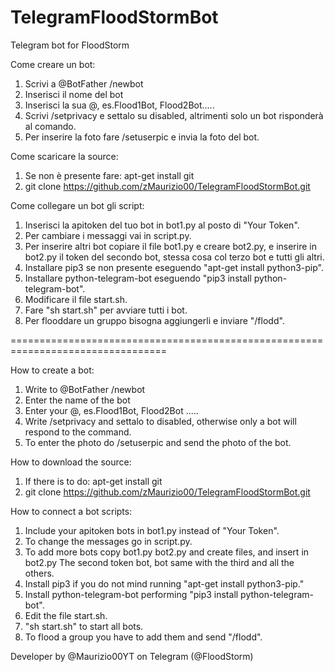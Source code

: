 # TelegramFloodStormBot
Telegram bot for FloodStorm

Come creare un bot:
1. Scrivi a @BotFather /newbot
2. Inserisci il nome del bot
3. Inserisci la sua @, es.Flood1Bot, Flood2Bot.....
4. Scrivi /setprivacy e settalo su disabled, altrimenti solo un bot risponderà al comando.
5. Per inserire la foto fare /setuserpic e invia la foto del bot.

Come scaricare la source:
1. Se non è presente fare: apt-get install git
2. git clone https://github.com/zMaurizio00/TelegramFloodStormBot.git

Come collegare un bot gli script:
1. Inserisci la apitoken del tuo bot in bot1.py al posto di "Your Token".
2. Per cambiare i messaggi vai in script.py.
3. Per inserire altri bot copiare il file bot1.py e creare bot2.py, e inserire in bot2.py 
   il token del secondo bot, stessa cosa col terzo bot e tutti gli altri.
4. Installare pip3 se non presente eseguendo "apt-get install python3-pip".
5. Installare python-telegram-bot eseguendo "pip3 install python-telegram-bot".
6. Modificare il file start.sh.
7. Fare "sh start.sh" per avviare tutti i bot.
8. Per flooddare un gruppo bisogna aggiungerli e inviare "/flodd".

=================================================================================

How to create a bot:
1. Write to @BotFather /newbot
2. Enter the name of the bot
3. Enter your @, es.Flood1Bot, Flood2Bot .....
4. Write /setprivacy and settalo to disabled, otherwise only a bot will respond to the command.
5. To enter the photo do /setuserpic and send the photo of the bot.

How to download the source:
1. If there is to do: apt-get install git
2. git clone https://github.com/zMaurizio00/TelegramFloodStormBot.git

How to connect a bot scripts:
1. Include your apitoken bots in bot1.py instead of "Your Token".
2. To change the messages go in script.py.
3. To add more bots copy bot1.py bot2.py and create files, and insert in bot2.py
   The second token bot, bot same with the third and all the others.
4. Install pip3 if you do not mind running "apt-get install python3-pip."
5. Install python-telegram-bot performing "pip3 install python-telegram-bot".
6. Edit the file start.sh.
7. "sh start.sh" to start all bots.
8. To flood a group you have to add them and send "/flodd".

Developer by @Maurizio00YT on Telegram (@FloodStorm)
